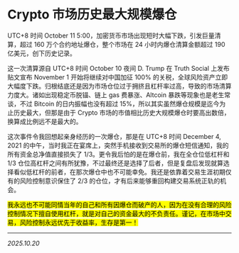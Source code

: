 # Crypto 市场历史最大规模爆仓

UTC+8 时间 October 11 5:00，加密货币市场出现短时大幅下跌，引发巨量清算，超过 160 万个合约地址爆仓，整个市场在 24 小时内爆仓清算金额超过 190 亿美元，创下历史记录。

这一次清算源自 UTC+8 时间 October 10 夜间 D. Trump 在 Truth Social 上发布贴文宣布 November 1 开始将继续对中国加征 100% 的关税，全球风险资产立即大幅度下跌。归根结底还是因为市场仓位过于拥挤且杠杆率过高，导致的市场清算力度大。诸如出现稳定币脱锚、链上 gas 费暴涨、Altcoin 暴跌等现象也是老生常谈，不过 Bitcoin 的日内振幅也没有超过 15%，所以其实虽然爆仓规模是迄今为止历史最大，但那是由于 Crypto 市场的市值相比历史大规模爆仓时要高出数倍，换算成比例远不是最大的。

这次事件令我回想起亲身经历的一次爆仓，那是在 UTC+8 时间 December 4, 2021 的中午，当时我正在宴席上，突然手机接收到交易所的爆仓短信通知，我的所有资金总净值直接损失了 1/3。更令我后怕的是在爆仓前，我在全仓位低杠杆和 1/3 仓位高杠杆之间有所犹豫，不过最终还是选择了后者，但是复盘后发现就算选择看似低杠杆的前者，在那次爆仓中也不可能幸免。我还是依靠着交易生涯初期仅有的风险控制意识保住了 2/3 的仓位，才有后来能够重回构建交易系统正轨的机会。

<mark>我永远也不可能同情当年的自己和所有因爆仓而破产的人，因为在没有合理的风险控制情况下擅自使用杠杆，就是对自己的资金最大的不负责任。谨记，在市场中交易，风险控制永远优先于收益率，生存是第一！</mark>

---

*2025.10.20*
